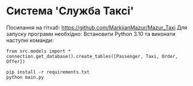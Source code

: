 Система 'Служба Таксі'
======================
Посилання на гітхаб: https://github.com/MarkiianMazur/Mazur_Taxi
Для запуску програми необхідно:
Встановити Python 3.10 та виконати наступні команди:
```shell
from src.models import *
connection.get_database().create_tables([Passenger, Taxi, Order, Offer])
```

```shell
pip install -r requirements.txt
python main.py
```